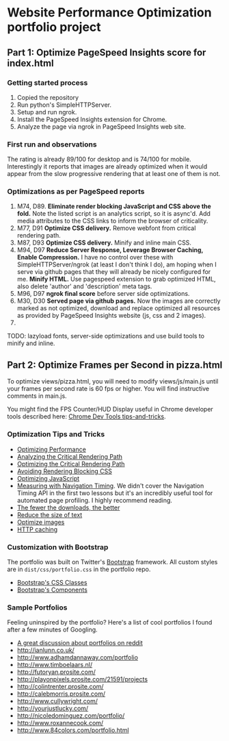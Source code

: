 <h1>Website Performance Optimization portfolio project</h1>

<h2>Part 1: Optimize PageSpeed Insights score for index.html</h2>

<h3>Getting started process</h3>

<ol>
  <li>Copied the repository
  <li>Run python's SimpleHTTPServer.
  <li>Setup and run ngrok.<br>
  <li>Install the PageSpeed Insights extension for Chrome.
  <li>Analyze the page via ngrok in PageSpeed Insights web site.
</ol>

<h3>First run and observations</h3>
<p>The rating is already 89/100 for desktop and is 74/100 for mobile. Interestingly it reports that images are already optimized when it would appear from the slow progressive rendering that at least one of them is not.</p>

<h3>Optimizations as per PageSpeed reports</h3>
<ol>
  <li>M74, D89. <strong>Eliminate render blocking JavaScript and CSS above the fold.</strong> Note the listed script is an analytics script, so it is async'd. Add media attributes to the CSS links to inform the browser of criticality.
  <li>M77, D91 <strong>Optimize CSS delivery.</strong> Remove webfont from critical rendering path.
  <li>M87, D93 <strong>Optimize CSS delivery.</strong> Minify and inline main CSS.
  <li>M94, D97 <strong>Reduce Server Response, Leverage Browser Caching, Enable Compression.</strong> I have no control over these with SimpleHTTPServer/ngrok (at least I don't think I do), am hoping when I serve via github pages that they will already be nicely configured for me. <strong>Minify HTML.</strong> Use pagespeed extension to grab optimized HTML, also delete 'author' and 'description' meta tags.
  <li>M96, D97 <strong>ngrok final score</strong> before server side optimizations.
  <li>M30, D30 <strong>Served page via github pages.</strong> Now the images are correctly marked as not optimized, download and replace optimized all resources as provided by PageSpeed Insights website (js, css and 2 images).
  <li>
</ol>

<p>TODO: lazyload fonts, server-side optimizations and use build tools to minify and inline.</p>



<h2>Part 2: Optimize Frames per Second in pizza.html</h2>

To optimize views/pizza.html, you will need to modify views/js/main.js until your frames per second rate is 60 fps or higher. You will find instructive comments in main.js.

You might find the FPS Counter/HUD Display useful in Chrome developer tools described here: [Chrome Dev Tools tips-and-tricks](https://developer.chrome.com/devtools/docs/tips-and-tricks).

### Optimization Tips and Tricks
* [Optimizing Performance](https://developers.google.com/web/fundamentals/performance/ "web performance")
* [Analyzing the Critical Rendering Path](https://developers.google.com/web/fundamentals/performance/critical-rendering-path/analyzing-crp.html "analyzing crp")
* [Optimizing the Critical Rendering Path](https://developers.google.com/web/fundamentals/performance/critical-rendering-path/optimizing-critical-rendering-path.html "optimize the crp!")
* [Avoiding Rendering Blocking CSS](https://developers.google.com/web/fundamentals/performance/critical-rendering-path/render-blocking-css.html "render blocking css")
* [Optimizing JavaScript](https://developers.google.com/web/fundamentals/performance/critical-rendering-path/adding-interactivity-with-javascript.html "javascript")
* [Measuring with Navigation Timing](https://developers.google.com/web/fundamentals/performance/critical-rendering-path/measure-crp.html "nav timing api"). We didn't cover the Navigation Timing API in the first two lessons but it's an incredibly useful tool for automated page profiling. I highly recommend reading.
* <a href="https://developers.google.com/web/fundamentals/performance/optimizing-content-efficiency/eliminate-downloads.html">The fewer the downloads, the better</a>
* <a href="https://developers.google.com/web/fundamentals/performance/optimizing-content-efficiency/optimize-encoding-and-transfer.html">Reduce the size of text</a>
* <a href="https://developers.google.com/web/fundamentals/performance/optimizing-content-efficiency/image-optimization.html">Optimize images</a>
* <a href="https://developers.google.com/web/fundamentals/performance/optimizing-content-efficiency/http-caching.html">HTTP caching</a>

### Customization with Bootstrap
The portfolio was built on Twitter's <a href="http://getbootstrap.com/">Bootstrap</a> framework. All custom styles are in `dist/css/portfolio.css` in the portfolio repo.

* <a href="http://getbootstrap.com/css/">Bootstrap's CSS Classes</a>
* <a href="http://getbootstrap.com/components/">Bootstrap's Components</a>

### Sample Portfolios

Feeling uninspired by the portfolio? Here's a list of cool portfolios I found after a few minutes of Googling.

* <a href="http://www.reddit.com/r/webdev/comments/280qkr/would_anybody_like_to_post_their_portfolio_site/">A great discussion about portfolios on reddit</a>
* <a href="http://ianlunn.co.uk/">http://ianlunn.co.uk/</a>
* <a href="http://www.adhamdannaway.com/portfolio">http://www.adhamdannaway.com/portfolio</a>
* <a href="http://www.timboelaars.nl/">http://www.timboelaars.nl/</a>
* <a href="http://futoryan.prosite.com/">http://futoryan.prosite.com/</a>
* <a href="http://playonpixels.prosite.com/21591/projects">http://playonpixels.prosite.com/21591/projects</a>
* <a href="http://colintrenter.prosite.com/">http://colintrenter.prosite.com/</a>
* <a href="http://calebmorris.prosite.com/">http://calebmorris.prosite.com/</a>
* <a href="http://www.cullywright.com/">http://www.cullywright.com/</a>
* <a href="http://yourjustlucky.com/">http://yourjustlucky.com/</a>
* <a href="http://nicoledominguez.com/portfolio/">http://nicoledominguez.com/portfolio/</a>
* <a href="http://www.roxannecook.com/">http://www.roxannecook.com/</a>
* <a href="http://www.84colors.com/portfolio.html">http://www.84colors.com/portfolio.html</a>
